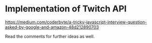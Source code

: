 # Implementation of Twitch API

https://medium.com/coderbyte/a-tricky-javascript-interview-question-asked-by-google-and-amazon-48d212890703

Read the comments for further ideas as well. 
